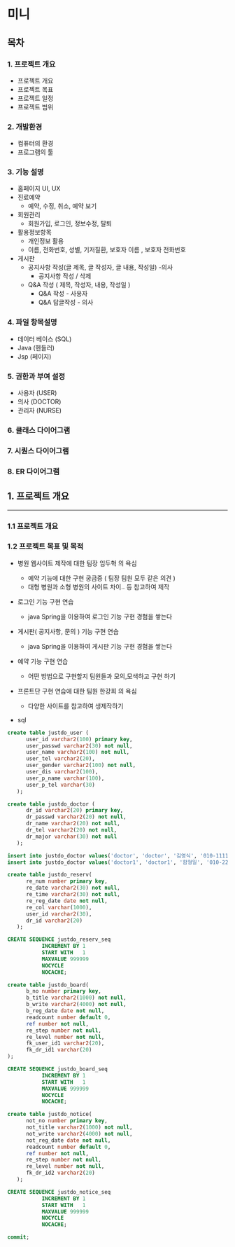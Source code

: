 # 미니
## 목차

### 1. 프로젝트 개요

- 프로젝트 개요
- 프로젝트 목표
- 프로젝트 일정
- 프로젝트 범위

### 2. 개발환경

- 컴퓨터의 환경
- 프로그램의 툴

### 3. 기능 설명

- 홈페이지 UI, UX
- 진료예약
    - 예약, 수정, 취소, 예약 보기
- 회원관리
    - 회원가입, 로그인, 정보수정, 탈퇴
- 활용정보항목
    - 개인정보 활용
    - 이름, 전화번호, 성별, 기저질환, 보호자 이름 , 보호자 전화번호
- 게시판
    - 공지사항 작성(글 제목, 글 작성자, 글 내용, 작성일) -의사
        - 공지사항 작성 / 삭제
    - Q&A 작성 ( 제목, 작성자, 내용, 작성일 )
        - Q&A 작성 - 사용자
        - Q&A 답글작성 - 의사

### 4. 파일 항목설명

- 데이터 베이스 (SQL)
- Java (헨들러)
- Jsp (페이지)

### 5.  권한과 부여 설정

- 사용자 (USER)
- 의사 (DOCTOR)
- 관리자 (NURSE)

### 6. 클래스 다이어그램

### 7. 시퀀스 다이어그램

### 8. ER 다이어그램

## 1. 프로젝트 개요

---

### 1.1 프로젝트 개요

### 1.2 프로젝트 목표 및 목적

- 병원 웹사이트 제작에 대한 팀장 임두혁 의 욕심
    - 예약 기능에 대한 구현 궁금증 ( 팀장 팀원 모두 같은 의견 )
    - 대형 병원과 소형 병원의 사이트 차이.. 등 참고하여 제작
- 로그인 기능 구현 연습
    - java Spring을 이용하여 로그인 기능 구현 경험을 쌓는다
- 게시판( 공지사항, 문의 ) 기능 구현 연습
    - java Spring을 이용하여 게시판 기능 구현 경험을 쌓는다
- 예약 기능 구현 연습
    - 어떤 방법으로 구현할지 팀원들과 모의,모색하고 구현 하기
- 프론트단 구현 연습에 대한 팀원 한강희 의 욕심
    - 다양한 사이트를 참고하여 생제작하기

- sql
```sql
create table justdo_user (
      user_id varchar2(100) primary key,
      user_passwd varchar2(30) not null,
      user_name varchar2(100) not null,
      user_tel varchar2(20),
      user_gender varchar2(100) not null,
      user_dis varchar2(100),
      user_p_name varchar(100),
      user_p_tel varchar(30)
   );

create table justdo_doctor (
      dr_id varchar2(20) primary key,
      dr_passwd varchar2(20) not null,
      dr_name varchar2(20) not null,
      dr_tel varchar2(20) not null,
      dr_major varchar(30) not null
   );

insert into justdo_doctor values('doctor', 'doctor', '김영식', '010-1111-1111', '내과');
insert into justdo_doctor values('doctor1', 'doctor1', '함형일', '010-2222-2222', '이비인후과');

create table justdo_reserv(
      re_num number primary key,
      re_date varchar2(30) not null,
      re_time varchar2(30) not null,
      re_reg_date date not null,
      re_col varchar(1000),
      user_id varchar2(30),
      dr_id varchar2(20)
   );

CREATE SEQUENCE justdo_reserv_seq
           INCREMENT BY 1
           START WITH   1
           MAXVALUE 999999
           NOCYCLE
           NOCACHE;

create table justdo_board(
      b_no number primary key,
      b_title varchar2(1000) not null,
      b_write varchar2(4000) not null,
      b_reg_date date not null,
      readcount number default 0,
      ref number not null,
      re_step number not null,
      re_level number not null,
      fk_user_id1 varchar2(20),
      fk_dr_id1 varchar(20)
);

CREATE SEQUENCE justdo_board_seq
           INCREMENT BY 1
           START WITH   1
           MAXVALUE 999999
           NOCYCLE
           NOCACHE;

create table justdo_notice(
      not_no number primary key,
      not_title varchar2(1000) not null,
      not_write varchar2(4000) not null,
      not_reg_date date not null,
      readcount number default 0,
      ref number not null,
      re_step number not null,
      re_level number not null,
      fk_dr_id2 varchar2(20)
   );

CREATE SEQUENCE justdo_notice_seq
           INCREMENT BY 1
           START WITH   1
           MAXVALUE 999999
           NOCYCLE
           NOCACHE;

commit;
```
